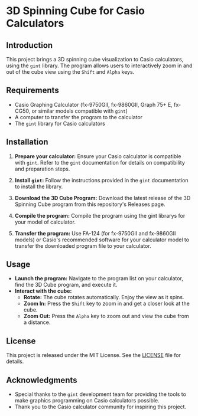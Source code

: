 # 3D Spinning Cube for Casio Calculators

## Introduction

This project brings a 3D spinning cube visualization to Casio calculators, using the `gint` library. The program allows users to interactively zoom in and out of the cube view using the `Shift` and `Alpha` keys.

## Requirements

- Casio Graphing Calculator (fx-9750GII, fx-9860GII, Graph 75+ E, fx-CG50, or similar models compatible with `gint`)
- A computer to transfer the program to the calculator
- The `gint` library for Casio calculators

## Installation

1. **Prepare your calculator:** Ensure your Casio calculator is compatible with `gint`. Refer to the `gint` documentation for details on compatibility and preparation steps.

2. **Install `gint`:** Follow the instructions provided in the `gint` documentation to install the library.

3. **Download the 3D Cube Program:** Download the latest release of the 3D Spinning Cube program from this repository's Releases page.

4. **Compile the program:** Compile the program using the gint librarys for your model of calculator.

5. **Transfer the program:** Use FA-124 (for fx-9750GII and fx-9860GII models) or Casio's recommended software for your calculator model to transfer the downloaded program file to your calculator.

## Usage

- **Launch the program:** Navigate to the program list on your calculator, find the 3D Cube program, and execute it.
- **Interact with the cube:**
  - **Rotate:** The cube rotates automatically. Enjoy the view as it spins.
  - **Zoom In:** Press the `Shift` key to zoom in and get a closer look at the cube.
  - **Zoom Out:** Press the `Alpha` key to zoom out and view the cube from a distance.

## License

This project is released under the MIT License. See the [LICENSE](LICENSE) file for details.

## Acknowledgments

- Special thanks to the `gint` development team for providing the tools to make graphics programming on Casio calculators possible.
- Thank you to the Casio calculator community for inspiring this project.
